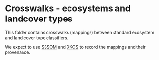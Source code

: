 # Crosswalks - ecosystems and landcover types

This folder contains crosswalks (mappings) between standard ecosystem and land cover type classifiers. 

We expect to use [SSSOM](https://github.com/mapping-commons/SSSOM) and [XKOS](https://ddialliance.org/Specification/RDF/XKOS) to record the mappings and their provenance. 